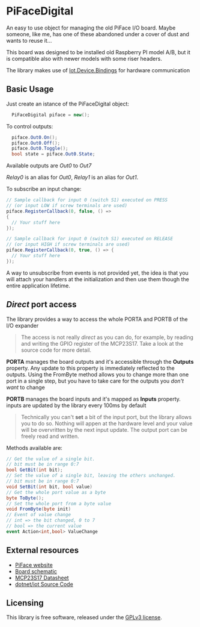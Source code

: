 # PiFaceDigital
An easy to use object for managing the old PiFace I/O board.
Maybe someone, like me, has one of these abandoned under a cover of dust and wants to reuse it...

This board was designed to be installed old Raspberry PI model A/B, but it is compatible also with newer models with some riser headers.

The library makes use of [Iot.Device.Bindings](https://www.nuget.org/packages/Iot.Device.Bindings/) for hardware communication

## Basic Usage

Just create an istance of the PiFaceDigital object: 
```C#
  PiFaceDigital piface = new();
```

To control outputs:

```C#
  piface.Out0.On();
  piface.Out0.Off();
  piface.Out0.Toggle();
  bool state = piface.Out0.State;
```
Available outputs are *Out0* to *Out7*
 
*Relay0* is an alias for *Out0*, *Relay1* is an alias for *Out1*.

To subscribe an input change:

```C#
// Sample callback for input 0 (switch S1) executed on PRESS
// (or input LOW if screw terminals are used)
piface.RegisterCallback(0, false, () => 
{
  // Your stuff here
});

// Sample callback for input 0 (switch S1) executed on RELEASE 
// (or input HIGH if screw terminals are used)
piface.RegisterCallback(0, true, () => {
  // Your stuff here
});
```

A way to unsubscribe from events is not provided yet, the idea is that you will attach your handlers at the initialization and then use them though the entire application lifetime.

## *Direct* port access
The library provides a way to access the whole PORTA and PORTB of the I/O expander

> The access is not really *direct* as you can do, for example, by reading and writing the GPIO register of the MCP23S17.
> Take a look at the source code for more detail.

**PORTA** manages the board outputs and it's accessible through the **Outputs** property.
Any update to this property is immediately reflected to the outputs.
Using the FromByte method allows you to change more than one port in a single step, but you have to take care for the outputs you *don't want* to change

**PORTB** manages the board inputs and it's mapped as **Inputs** property.
inputs are updated by the library every 100ms by default

> Technically you can't **set** a bit of the input port, but the library
> allows you to do so. Nothing will appen at the hardware level and your
> value will be overvritten by the next input update. The output port
> can be freely read and written.

Methods available are:
```C#
// Get the value of a single bit.
// bit must be in range 0:7
bool GetBit(int bit);
// Set the value of a single bit, leaving the others unchanged.
// bit must be in range 0:7
void SetBit(int bit, bool value)
// Get the whole port value as a byte
byte ToByte();
// Set the whole port from a byte value
void FromByte(byte init)
// Event of value change
// int => the bit changed, 0 to 7
// bool => the current value
event Action<int,bool> ValueChange
```
## External resources
* [PiFace website](http://www.piface.org.uk/products/piface_digital/)
*  [Board schematic](https://github.com/Elektordi/pi-accesscontrol/blob/master/doc/rpBreakOutV0_4_sch.pdf)
* [MCP23S17 Datasheet](https://ww1.microchip.com/downloads/aemDocuments/documents/APID/ProductDocuments/DataSheets/MCP23017-Data-Sheet-DS20001952.pdf)
*  [dotnet/iot Source Code](https://github.com/dotnet/iot) 

## Licensing
This library is free software, released under the [GPLv3 license](https://www.gnu.org/licenses/gpl-3.0.en.html).
